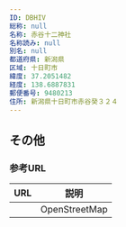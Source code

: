```yaml
---
ID: DBHIV
総称: null
名称: 赤谷十二神社
名称読み: null
別名: null
都道府県: 新潟県
区域: 十日町市
緯度: 37.2051482
経度: 138.6887831
郵便番号: 9480213
住所: 新潟県十日町市赤谷癸３２４
---
```


## その他

### 参考URL

| URL | 説明          |
| --- | ------------- |
|     | OpenStreetMap |
